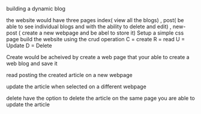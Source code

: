 building a dynamic blog 

the website would have three pages index( view all the blogs) , post( be able to see individual blogs and with the ability to delete and edit)
, new-post ( create a new webpage and be abel to store it) 
Setup a simple css page 
build the website using the crud operation 
C = create 
R = read
U = Update 
D = Delete 

Create would be acheived by create a web page that your able to create a web blog and save it 

read posting the created article on a new webpage 

update the article when selected on a different webpage

delete have the option to delete the article on the same page you are able to update the article 


